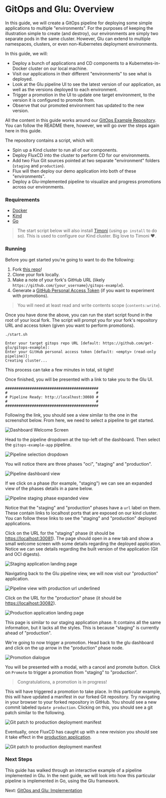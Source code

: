GitOps and Glu: Overview
========================

In this guide, we will create a GitOps pipeline for deploying some simple applications to multiple "environments".
For the purposes of keeping the illustration simple to create (and destroy), our environments are simply two separate pods in the same cluster. However, Glu can extend to multiple namespaces, clusters, or even non-Kubernetes deployment environments.

In this guide, we will:

- Deploy a bunch of applications and CD components to a Kubernetes-in-Docker cluster on our local machine.
- Visit our applications in their different "environments" to see what is deployed.
- Look at the Glu pipeline UI to see the latest version of our application, as well as the versions deployed to each environment.
- Trigger a promotion in the UI to update one target environment, to the version it is configured to promote from.
- Observe that our promoted environment has updated to the new version.

All the content in this guide works around our [GitOps Example Repository](https://github.com/get-glu/gitops-example).
You can follow the README there, however, we will go over the steps again here in this guide.

The repository contains a script, which will:

- Spin up a Kind cluster to run all of our components.
- Deploy FluxCD into the cluster to perform CD for our environments.
- Add two Flux Git sources pointed at two separate "environment" folders (`staging` and `production`).
- Flux will then deploy our demo application into both of these "environments".
- Deploy a Glu-implemented pipeline to visualize and progress promotions across our environments.

### Requirements

- [Docker](https://www.docker.com/)
- [Kind](https://kind.sigs.k8s.io/)
- [Go](https://go.dev/)

> The start script below will also install [Timoni](https://timoni.sh/) (using `go install` to do so).
> This is used to configure our Kind cluster.
> Big love to Timoni :heart:.

### Running

Before you get started you're going to want to do the following:

1. Fork [this repo](https://github.com/get-glu/gitops-example)!
2. Clone your fork locally.
3. Make a note of your fork's GitHub URL (likely `https://github.com/{your_username}/gitops-example`).
4. Generate a [GitHub Personal Access Token](https://docs.github.com/en/authentication/keeping-your-account-and-data-secure/managing-your-personal-access-tokens) (if you want to experiment with promotions).

> You will need at least read and write contents scope (`contents:write`).

Once you have done the above, you can run the start script found in the root of your local fork.
The script will prompt you for your fork's repository URL and access token (given you want to perform promotions).

```console
./start.sh

Enter your target gitops repo URL [default: https://github.com/get-glu/gitops-example]:
Enter your GitHub personal access token [default: <empty> (read-only pipeline)]:
Creating cluster...
```

This process can take a few minutes in total, sit tight!

Once finished, you will be presented with a link to take you to the Glu UI.

```console
##########################################
#                                        #
# Pipeline Ready: http://localhost:30080 #
#                                        #
##########################################
```

Following the link, you should see a view similar to the one in the screenshot below.
From here, we need to select a pipeline to get started.

<img src="/images/guides/gitops-pipeline/dashboard-welcome.png" alt="Dashboard Welcome Screen" />

Head to the pipeline dropdown at the top-left of the dashboard.
Then select the `gitops-example-app` pipeline.

<img src="/images/guides/gitops-pipeline/pipeline-selection-dropdown.png" alt="Pipeline selection dropdown" />

You will notice there are three phases "oci", "staging" and "production".

<img src="/images/guides/gitops-pipeline/pipeline-dashboard-view.png" alt="Pipeline dashboard view" />

If we click on a phase (for example, "staging") we can see an expanded view of the phases details in a pane below.

<img src="/images/guides/gitops-pipeline/pipeline-staging-phase.png" alt="Pipeline staging phase expanded view" />

Notice that the "staging" and "production" phases have a `url` label on them.
These contain links to localhost ports that are exposed on our kind cluster.
You can follow these links to see the "staging" and "production" deployed applications.

Click on the URL for the "staging" phase (it should be [https://localhost:30081](https://localhost:30081)).
The page should open in a new tab and show a small welcome screen with some details regarding the deployed application.
Notice we can see details regarding the built version of the application (Git and OCI digests).

<img src="/images/guides/gitops-pipeline/application-landing-page-staging.png" alt="Staging application landing page" />

Navigating back to the Glu pipeline view, we will now visit our "production" application.

<img src="/images/guides/gitops-pipeline/pipeline-production-phase.png" alt="Pipeline view with production url underlined" />

Click on the URL for the "production" phase (it should be [https://localhost:30082](https://localhost:30082)).

<img src="/images/guides/gitops-pipeline/application-landing-page-production.png" alt="Production application landing page" />

This page is similar to our staging application phase.
It contains all the same information, but it lacks all the styles.
This is because "staging" is currently ahead of "production".

We're going to now trigger a promotion.
Head back to the glu dashboard and click on the up arrow in the "production" phase node.

<img src="/images/guides/gitops-pipeline/pipeline-promotion-modal.png" alt="Promotion dialogue" />

You will be presented with a modal, with a cancel and promote button.
Click on `Promote` to trigger a promotion from "staging" to "production".

> Congratulations, a promotion is in progress!

This will have triggered a promotion to take place.
In this particular example, this will have updated a manifest in our forked Git repository.
Try navigating in your browser to your forked repository in GitHub.
You should see a new commit labeled `Update production`.
Clicking on this, you should see a git patch similar to the following.

<img src="/images/guides/gitops-pipeline/git-diff-production.png" alt="Git patch to production deployment manifest" />

Eventually, once FluxCD has caught up with a new revision you should see it take effect in the [production application](https://localhost:30082).

<img src="/images/guides/gitops-pipeline/application-landing-page-production-promoted.png" alt="Git patch to production deployment manifest" />

### Next Steps

This guide has walked through an interactive example of a pipeline implemented in Glu.
In the next guide, we will look into how this particular pipeline is implemented in Go, using the Glu framework.

Next: [GitOps and Glu: Implementation](/guides/gitops-implementation)
